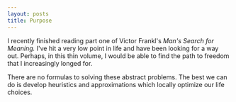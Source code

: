 ```yaml
--- 
layout: posts
title: Purpose 
---
```


I recently finished reading part one of Victor Frankl's _Man's Search for Meaning._ I've hit a very low point in life and have been looking for a way out. Perhaps, in this thin volume, I would be able to find the path to freedom that I increasingly longed for. 

There are no formulas to solving these abstract problems. The best we can do is develop heuristics and approximations which locally optimize our life choices. 
